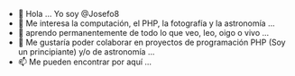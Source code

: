 - 👋 Hola ... Yo soy @Josefo8
- 👀 Me interesa la computación, el PHP, la fotografía y la astronomía ...
- 🌱 aprendo permanentemente de todo lo que veo, leo, oigo o vivo ...
- 💞️ Me gustaría poder colaborar en proyectos de programación PHP (Soy un principiante) y/o de astronomía ...
- 📫 Me pueden encontrar por aquí ...

<!---
Josefo8/Josefo8 is a ✨ special ✨ repository because its `README.md` (this file) appears on your GitHub profile.
You can click the Preview link to take a look at your changes.
--->
